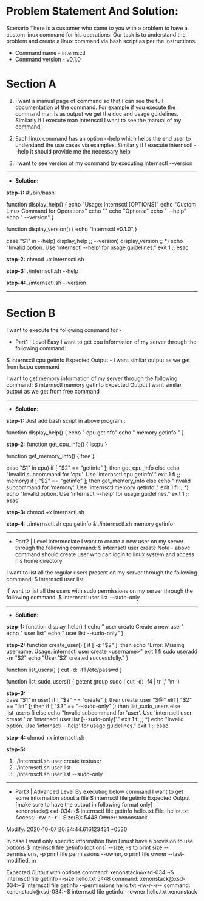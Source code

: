 # Problem Statement And Solution:

 Scenario There is a customer who came to you with a problem to have a custom linux
command for his operations. Our task is to understand the problem and create a linux
command via bash script as per the instructions.

* Command name - internsctl
* Command version - v0.1.0
# Section A
1. I want a manual page of command so that I can see the full documentation of the command.
For example if you execute the command
man ls
as output we get the doc and usage guidelines. Similarly if I execute man internsctl I want
to see the manual of my command.
2. Each linux command has an option --help which helps the end user to understand the use
cases via examples. Similarly if I execute internsctl --help it should provide me the
necessary help

3. I want to see version of my command by executing
internsctl --version
---
* <b>Solution:</b>

<b>step-1:</b> #!/bin/bash

function display_help() {
    echo "Usage: internsctl [OPTIONS]"
    echo "Custom Linux Command for Operations"
    echo ""
    echo "Options:"
    echo "  --help"
    echo "  --version"
}

function display_version() {
    echo "internsctl v0.1.0"
}

case "$1" in
    --help)
        display_help
        ;;
    --version)
        display_version
        ;;
    *)
        echo "Invalid option. Use 'internsctl --help' for usage guidelines."
        exit 1
        ;;
esac

<b>step-2:</b> chmod +x internsctl.sh

<b>step-3:</b> ./internsctl.sh --help

<b>step-4:</b> ./internsctl.sh --version

---

# Section B
I want to execute the following command for -
* Part1 | Level Easy
I want to get cpu information of my server through the following command:

$ internsctl cpu getinfo
Expected Output -
I want similar output as we get from lscpu command

I want to get memory information of my server through the following command:
$ internsctl memory getinfo
Expected Output
I want similar output as we get from free command

---
* <b>Solution:</b>

<b>step-1:</b> Just add bash script in above program : 

  function display_help() {
    echo "  cpu getinfo"
    echo "  memory getinfo "
  }

<b>step-2:</b> function get_cpu_info() {
    lscpu
}

function get_memory_info() {
    free
}


case "$1" in
cpu)
        if [ "$2" == "getinfo" ]; then
            get_cpu_info
        else
            echo "Invalid subcommand for 'cpu'. Use 'internsctl cpu getinfo'."
            exit 1
        fi
        ;;
    memory)
        if [ "$2" == "getinfo" ]; then
            get_memory_info
        else
            echo "Invalid subcommand for 'memory'. Use 'internsctl memory getinfo'."
            exit 1
        fi
        ;;
    *)
        echo "Invalid option. Use 'internsctl --help' for usage guidelines."
        exit 1
        ;;
esac

<b>step-3:</b> chmod +x internsctl.sh

<b>step-4:</b> ./internsctl.sh cpu getinfo & 
                ./internsctl.sh memory getinfo

---

* Part2 | Level Intermediate
I want to create a new user on my server through the following command:
$ internsctl user create <username>
Note - above command should create user who can login to linux system and access his home
directory

I want to list all the regular users present on my server through the following command:
$ internsctl user list

If want to list all the users with sudo permissions on my server through the following command:
$ internsctl user list --sudo-only

---

* <b>Solution:</b>

<b>step-1:</b> 
function display_help() {
echo "  user create <username> Create a new user"
    echo "  user list"
    echo "  user list --sudo-only"
}

<b>step-2:</b> 
function create_user() {
    if [ -z "$2" ]; then
        echo "Error: Missing username. Usage: internsctl user create <username>"
        exit 1
    fi
sudo useradd -m "$2"
echo "User '$2' created successfully."
}

function list_users() {
    cut -d: -f1 /etc/passwd
}


function list_sudo_users() {
    getent group sudo | cut -d: -f4 | tr ',' '\n'
}

<b>step-3:</b>  
case "$1" in
user)
        if [ "$2" == "create" ]; then
            create_user "$@"
        elif [ "$2" == "list" ]; then
            if [ "$3" == "--sudo-only" ]; then
                list_sudo_users
            else
                list_users
            fi
        else
            echo "Invalid subcommand for 'user'. Use 'internsctl user create <username>' or 'internsctl user list [--sudo-only]'."
            exit 1
        fi
        ;;
    *)
        echo "Invalid option. Use 'internsctl --help' for usage guidelines."
        exit 1
        ;;
esac

<b>step-4:</b> chmod +x internsctl.sh

<b>step-5:</b> 
1. ./internsctl.sh user create testuser
2. ./internsctl.sh user list
3. ./internsctl.sh user list --sudo-only

---

* Part3 | Advanced Level
By executing below command I want to get some information about a file
$ internsctl file getinfo <file-name>
Expected Output [make sure to have the output in following format only]
xenonstack@xsd-034:~$ internsctl file getinfo hello.txt
File: hellot.txt
Access: -rw-r--r--
Size(B): 5448
Owner: xenonstack

Modify: 2020-10-07 20:34:44.616123431 +0530

In case I want only specific information then I must have a provision to use options
$ internsctl file getinfo [options] <file-name>
--size, -s to print size
--permissions, -p print file permissions
--owner, o print file owner
--last-modified, m

Expected Output with options
command:
xenonstack@xsd-034:~$ internsctl file getinfo --size hello.txt
5448
command:
xenonstack@xsd-034:~$ internsctl file getinfo --permissions hello.txt
-rw-r--r--
command:
xenonstack@xsd-034:~$ internsctl file getinfo --owner hello.txt
xenonstack

